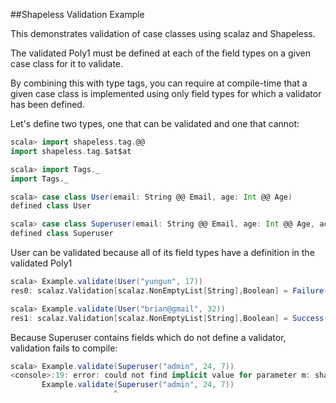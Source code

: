 ##Shapeless Validation Example

This demonstrates validation of case classes using scalaz and Shapeless.

The validated Poly1 must be defined at each of the field types on a given case class for it to validate.

By combining this with type tags, you can require at compile-time that a given case class is implemented
using only field types for which a validator has been defined.

Let's define two types, one that can be validated and one that cannot:

```scala
scala> import shapeless.tag.@@
import shapeless.tag.$at$at

scala> import Tags._
import Tags._

scala> case class User(email: String @@ Email, age: Int @@ Age)
defined class User

scala> case class Superuser(email: String @@ Email, age: Int @@ Age, accessLevel: Int)
defined class Superuser
```

User can be validated because all of its field types have a definition in the validated Poly1

```scala
scala> Example.validate(User("yungun", 17))
res0: scalaz.Validation[scalaz.NonEmptyList[String],Boolean] = Failure(NonEmpty[Invalid email,Too young])

scala> Example.validate(User("brian@gmail", 32))
res1: scalaz.Validation[scalaz.NonEmptyList[String],Boolean] = Success(true)
```

Because Superuser contains fields which do not define a validator, validation fails to compile:

```scala
scala> Example.validate(Superuser("admin", 24, 7))
<console>:19: error: could not find implicit value for parameter m: shapeless.ops.hlist.Mapper.Aux[validated.type,R,M]
       Example.validate(Superuser("admin", 24, 7))
                       ^
```
